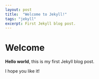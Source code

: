 ```yaml
---
layout: post
title:  "Welcome to Jekyll!"
tags: "jekyll"
excerpt: First Jekyll blog post.
---
```


# Welcome

**Hello world**, this is my first Jekyll blog post.

I hope you like it!
